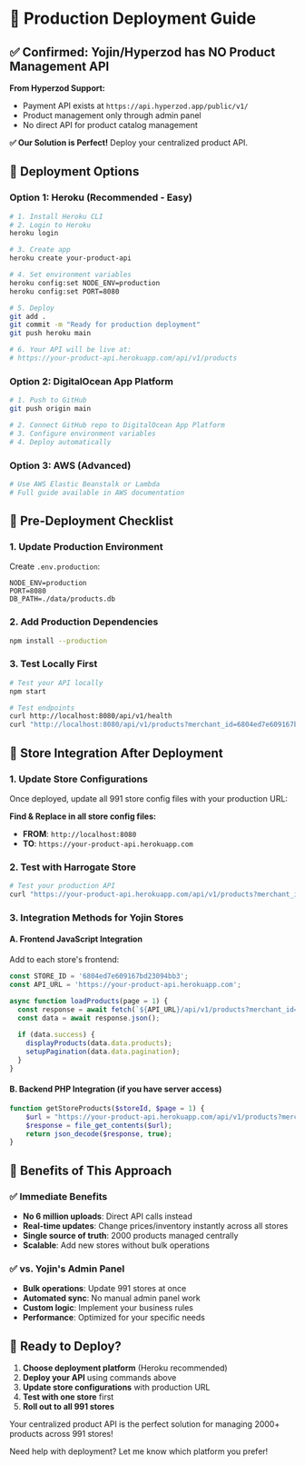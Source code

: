 # 🚀 Production Deployment Guide

## ✅ Confirmed: Yojin/Hyperzod has NO Product Management API
**From Hyperzod Support:**
- Payment API exists at `https://api.hyperzod.app/public/v1/`
- Product management only through admin panel
- No direct API for product catalog management

**✅ Our Solution is Perfect!** Deploy your centralized product API.

## 🎯 Deployment Options

### Option 1: Heroku (Recommended - Easy)
```bash
# 1. Install Heroku CLI
# 2. Login to Heroku
heroku login

# 3. Create app
heroku create your-product-api

# 4. Set environment variables
heroku config:set NODE_ENV=production
heroku config:set PORT=8080

# 5. Deploy
git add .
git commit -m "Ready for production deployment"
git push heroku main

# 6. Your API will be live at:
# https://your-product-api.herokuapp.com/api/v1/products
```

### Option 2: DigitalOcean App Platform
```bash
# 1. Push to GitHub
git push origin main

# 2. Connect GitHub repo to DigitalOcean App Platform
# 3. Configure environment variables
# 4. Deploy automatically
```

### Option 3: AWS (Advanced)
```bash
# Use AWS Elastic Beanstalk or Lambda
# Full guide available in AWS documentation
```

## 🔧 Pre-Deployment Checklist

### 1. Update Production Environment
Create `.env.production`:
```env
NODE_ENV=production
PORT=8080
DB_PATH=./data/products.db
```

### 2. Add Production Dependencies
```bash
npm install --production
```

### 3. Test Locally First
```bash
# Test your API locally
npm start

# Test endpoints
curl http://localhost:8080/api/v1/health
curl "http://localhost:8080/api/v1/products?merchant_id=6804ed7e609167bd23094bb3"
```

## 🏪 Store Integration After Deployment

### 1. Update Store Configurations
Once deployed, update all 991 store config files with your production URL:

**Find & Replace in all store config files:**
- **FROM**: `http://localhost:8080`
- **TO**: `https://your-product-api.herokuapp.com`

### 2. Test with Harrogate Store
```bash
# Test your production API
curl "https://your-product-api.herokuapp.com/api/v1/products?merchant_id=6804ed7e609167bd23094bb3"
```

### 3. Integration Methods for Yojin Stores

#### A. Frontend JavaScript Integration
Add to each store's frontend:
```javascript
const STORE_ID = '6804ed7e609167bd23094bb3';
const API_URL = 'https://your-product-api.herokuapp.com';

async function loadProducts(page = 1) {
  const response = await fetch(`${API_URL}/api/v1/products?merchant_id=${STORE_ID}&page=${page}`);
  const data = await response.json();
  
  if (data.success) {
    displayProducts(data.data.products);
    setupPagination(data.data.pagination);
  }
}
```

#### B. Backend PHP Integration (if you have server access)
```php
function getStoreProducts($storeId, $page = 1) {
    $url = "https://your-product-api.herokuapp.com/api/v1/products?merchant_id={$storeId}&page={$page}";
    $response = file_get_contents($url);
    return json_decode($response, true);
}
```

## 🎉 Benefits of This Approach

### ✅ **Immediate Benefits**
- **No 6 million uploads**: Direct API calls instead
- **Real-time updates**: Change prices/inventory instantly across all stores
- **Single source of truth**: 2000 products managed centrally
- **Scalable**: Add new stores without bulk operations

### ✅ **vs. Yojin's Admin Panel**
- **Bulk operations**: Update 991 stores at once
- **Automated sync**: No manual admin panel work
- **Custom logic**: Implement your business rules
- **Performance**: Optimized for your specific needs

## 🚀 Ready to Deploy?

1. **Choose deployment platform** (Heroku recommended)
2. **Deploy your API** using commands above
3. **Update store configurations** with production URL
4. **Test with one store** first
5. **Roll out to all 991 stores**

Your centralized product API is the perfect solution for managing 2000+ products across 991 stores!

Need help with deployment? Let me know which platform you prefer!

